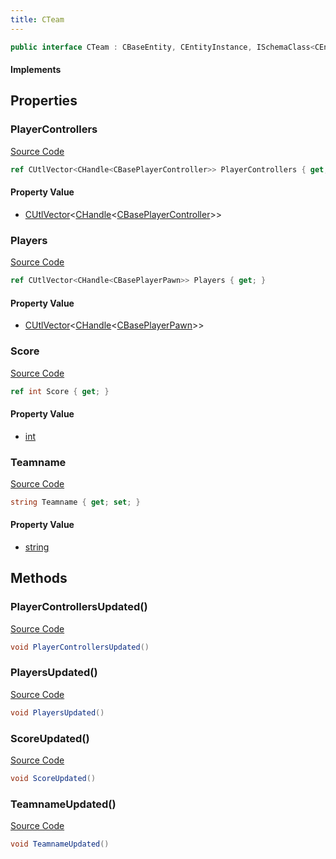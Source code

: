 ```yaml
---
title: CTeam
---
```


```csharp
public interface CTeam : CBaseEntity, CEntityInstance, ISchemaClass<CEntityInstance>, ISchemaClass<CBaseEntity>, ISchemaClass<CTeam>, ISchemaField, ISchemaClass, INativeHandle
```

#### Implements

## Properties

### PlayerControllers

[Source Code](https://github.com/swiftly-solution/swiftlys2/blob/beta/managed/src/SwiftlyS2.Generated/Schemas/Interfaces/CTeam.cs#L16)

```csharp
ref CUtlVector<CHandle<CBasePlayerController>> PlayerControllers { get; }
```

#### Property Value

- [CUtlVector](/docs/api/-1)<[CHandle](/docs/api/shared/natives/chandle-1)<[CBasePlayerController](/docs/api/shared/schemadefinitions/cbaseplayercontroller)>>

### Players

[Source Code](https://github.com/swiftly-solution/swiftlys2/blob/beta/managed/src/SwiftlyS2.Generated/Schemas/Interfaces/CTeam.cs#L18)

```csharp
ref CUtlVector<CHandle<CBasePlayerPawn>> Players { get; }
```

#### Property Value

- [CUtlVector](/docs/api/-1)<[CHandle](/docs/api/shared/natives/chandle-1)<[CBasePlayerPawn](/docs/api/shared/schemadefinitions/cbaseplayerpawn)>>

### Score

[Source Code](https://github.com/swiftly-solution/swiftlys2/blob/beta/managed/src/SwiftlyS2.Generated/Schemas/Interfaces/CTeam.cs#L20)

```csharp
ref int Score { get; }
```

#### Property Value

- [int](https://learn.microsoft.com/dotnet/api/system.int32)

### Teamname

[Source Code](https://github.com/swiftly-solution/swiftlys2/blob/beta/managed/src/SwiftlyS2.Generated/Schemas/Interfaces/CTeam.cs#L22)

```csharp
string Teamname { get; set; }
```

#### Property Value

- [string](https://learn.microsoft.com/dotnet/api/system.string)

## Methods

### PlayerControllersUpdated()

[Source Code](https://github.com/swiftly-solution/swiftlys2/blob/beta/managed/src/SwiftlyS2.Generated/Schemas/Interfaces/CTeam.cs#L24)

```csharp
void PlayerControllersUpdated()
```

### PlayersUpdated()

[Source Code](https://github.com/swiftly-solution/swiftlys2/blob/beta/managed/src/SwiftlyS2.Generated/Schemas/Interfaces/CTeam.cs#L25)

```csharp
void PlayersUpdated()
```

### ScoreUpdated()

[Source Code](https://github.com/swiftly-solution/swiftlys2/blob/beta/managed/src/SwiftlyS2.Generated/Schemas/Interfaces/CTeam.cs#L26)

```csharp
void ScoreUpdated()
```

### TeamnameUpdated()

[Source Code](https://github.com/swiftly-solution/swiftlys2/blob/beta/managed/src/SwiftlyS2.Generated/Schemas/Interfaces/CTeam.cs#L27)

```csharp
void TeamnameUpdated()
```

